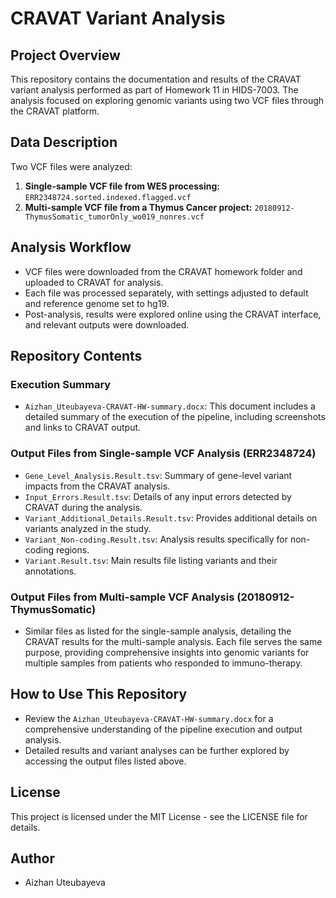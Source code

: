 # CRAVAT Variant Analysis

## Project Overview
This repository contains the documentation and results of the CRAVAT variant analysis performed as part of Homework 11 in HIDS-7003. The analysis focused on exploring genomic variants using two VCF files through the CRAVAT platform.

## Data Description
Two VCF files were analyzed:
1. **Single-sample VCF file from WES processing:** `ERR2348724.sorted.indexed.flagged.vcf`
2. **Multi-sample VCF file from a Thymus Cancer project:** `20180912-ThymusSomatic_tumorOnly_wo019_nonres.vcf`

## Analysis Workflow
- VCF files were downloaded from the CRAVAT homework folder and uploaded to CRAVAT for analysis.
- Each file was processed separately, with settings adjusted to default and reference genome set to hg19.
- Post-analysis, results were explored online using the CRAVAT interface, and relevant outputs were downloaded.

## Repository Contents
### Execution Summary
- `Aizhan_Uteubayeva-CRAVAT-HW-summary.docx`: This document includes a detailed summary of the execution of the pipeline, including screenshots and links to CRAVAT output.

### Output Files from Single-sample VCF Analysis (ERR2348724)
- `Gene_Level_Analysis.Result.tsv`: Summary of gene-level variant impacts from the CRAVAT analysis.
- `Input_Errors.Result.tsv`: Details of any input errors detected by CRAVAT during the analysis.
- `Variant_Additional_Details.Result.tsv`: Provides additional details on variants analyzed in the study.
- `Variant_Non-coding.Result.tsv`: Analysis results specifically for non-coding regions.
- `Variant.Result.tsv`: Main results file listing variants and their annotations.

### Output Files from Multi-sample VCF Analysis (20180912-ThymusSomatic)
- Similar files as listed for the single-sample analysis, detailing the CRAVAT results for the multi-sample analysis. Each file serves the same purpose, providing comprehensive insights into genomic variants for multiple samples from patients who responded to immuno-therapy.

## How to Use This Repository
- Review the `Aizhan_Uteubayeva-CRAVAT-HW-summary.docx` for a comprehensive understanding of the pipeline execution and output analysis.
- Detailed results and variant analyses can be further explored by accessing the output files listed above.

## License
This project is licensed under the MIT License - see the LICENSE file for details.

## Author
- Aizhan Uteubayeva
